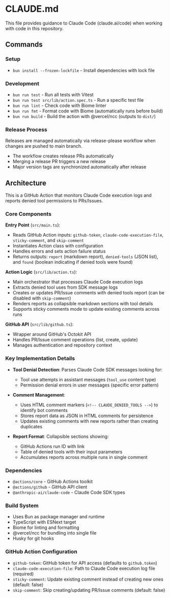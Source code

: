# CLAUDE.md

This file provides guidance to Claude Code (claude.ai/code) when working with code in this repository.

## Commands

### Setup
- `bun install --frozen-lockfile` - Install dependencies with lock file

### Development
- `bun run test` - Run all tests with Vitest
- `bun run test src/lib/action.spec.ts` - Run a specific test file
- `bun run lint` - Check code with Biome linter
- `bun run fmt` - Format code with Biome (automatically runs before build)
- `bun run build` - Build the action with @vercel/ncc (outputs to `dist/`)

### Release Process
Releases are managed automatically via release-please workflow when changes are pushed to main branch.
- The workflow creates release PRs automatically
- Merging a release PR triggers a new release
- Major version tags are synchronized automatically after release

## Architecture

This is a GitHub Action that monitors Claude Code execution logs and reports denied tool permissions to PRs/Issues.

### Core Components

**Entry Point** (`src/main.ts`):
- Reads GitHub Action inputs: `github-token`, `claude-code-execution-file`, `sticky-comment`, and `skip-comment`
- Instantiates Action class with configuration
- Handles errors and sets action failure status
- Returns outputs: `report` (markdown report), `denied-tools` (JSON list), and `found` (boolean indicating if denied tools were found)

**Action Logic** (`src/lib/action.ts`):
- Main orchestrator that processes Claude Code execution logs
- Extracts denied tool uses from SDK message logs
- Creates or updates PR/Issue comments with denied tools report (can be disabled with `skip-comment`)
- Renders reports as collapsible markdown sections with tool details
- Supports sticky comments mode to update existing comments across runs

**GitHub API** (`src/lib/github.ts`):
- Wrapper around GitHub's Octokit API
- Handles PR/Issue comment operations (list, create, update)
- Manages authentication and repository context

### Key Implementation Details

- **Tool Denial Detection**: Parses Claude Code SDK messages looking for:
  - Tool use attempts in assistant messages (`tool_use` content type)
  - Permission denial errors in user messages (specific error pattern)
  
- **Comment Management**: 
  - Uses HTML comment markers (`<!-- CLAUDE_DENIED_TOOLS -->`) to identify bot comments
  - Stores report data as JSON in HTML comments for persistence
  - Updates existing comments with new reports rather than creating duplicates

- **Report Format**: Collapsible sections showing:
  - GitHub Actions run ID with link
  - Table of denied tools with their input parameters
  - Accumulates reports across multiple runs in single comment

### Dependencies
- `@actions/core` - GitHub Actions toolkit
- `@actions/github` - GitHub API client
- `@anthropic-ai/claude-code` - Claude Code SDK types

### Build System
- Uses Bun as package manager and runtime
- TypeScript with ESNext target
- Biome for linting and formatting
- @vercel/ncc for bundling into single file
- Husky for git hooks

### GitHub Action Configuration
- `github-token`: GitHub token for API access (defaults to `github.token`)
- `claude-code-execution-file`: Path to Claude Code execution log file (required)
- `sticky-comment`: Update existing comment instead of creating new ones (default: false)
- `skip-comment`: Skip creating/updating PR/Issue comments (default: false)
